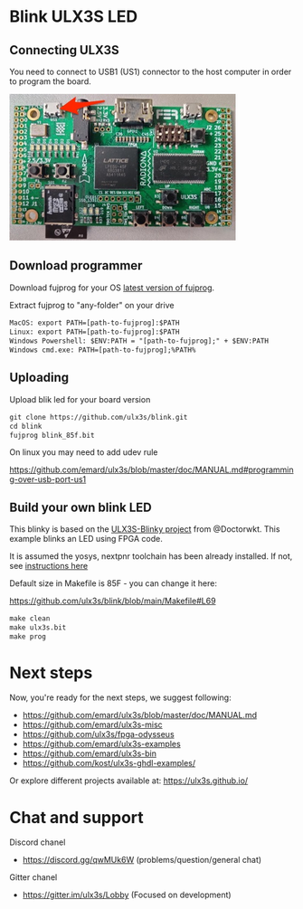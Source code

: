 # Blink ULX3S LED

## Connecting ULX3S

You need to connect to USB1 (US1) connector to the host computer in order to program the board.

<img src="https://raw.githubusercontent.com/ulx3s/quick-start/master/images/ulx3s-usb1.jpg?raw=true" width="400">

## Download programmer

Download fujprog for your OS [latest version of fujprog](https://github.com/kost/fujprog/releases).

Extract fujprog to "any-folder" on your drive

```
MacOS: export PATH=[path-to-fujprog]:$PATH
Linux: export PATH=[path-to-fujprog]:$PATH
Windows Powershell: $ENV:PATH = "[path-to-fujprog];" + $ENV:PATH
Windows cmd.exe: PATH=[path-to-fujprog];%PATH%
```

## Uploading

Upload blik led for your board version

```
git clone https://github.com/ulx3s/blink.git
cd blink
fujprog blink_85f.bit
```

On linux you may need to add udev rule

https://github.com/emard/ulx3s/blob/master/doc/MANUAL.md#programming-over-usb-port-us1

## Build your own blink LED

This blinky is based on the [ULX3S-Blinky project](https://github.com/DoctorWkt/ULX3S-Blinky) from @Doctorwkt. This example blinks an LED using FPGA code.

It is assumed the yosys, nextpnr toolchain has been already installed. If not, see [instructions here](https://github.com/emard/ulx3s/blob/master/doc/MANUAL.md#precompiled-opensource-tools-for-all-platforms)

Default size in Makefile is 85F - you can change it here:

https://github.com/ulx3s/blink/blob/main/Makefile#L69

```
make clean
make ulx3s.bit
make prog
```

# Next steps

Now, you're ready for the next steps, we suggest following:

  - https://github.com/emard/ulx3s/blob/master/doc/MANUAL.md
  - https://github.com/emard/ulx3s-misc
  - https://github.com/ulx3s/fpga-odysseus
  - https://github.com/emard/ulx3s-examples
  - https://github.com/emard/ulx3s-bin
  - https://github.com/kost/ulx3s-ghdl-examples/

Or explore different projects available at: https://ulx3s.github.io/

# Chat and support

Discord chanel

  - https://discord.gg/qwMUk6W (problems/question/general chat)

Gitter chanel

  - https://gitter.im/ulx3s/Lobby (Focused on development)

